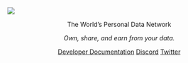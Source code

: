 <a href="https://developers.masa.finance">
    <img src="https://i.postimg.cc/28GRKxHg/image.png"/>
</a>

<p align="center">
   The World’s Personal Data Network
</p>

<p align="center">
  <i>Own, share, and earn from your data.</i>
</p>

<p align="center">
    <a href="https://developers.masa.finance">Developer Documentation</a>
    <a href="https://discord.gg/HyHGaKhaKs">Discord</a>
    <a href="https://mobile.twitter.com/getmasafi">Twitter</a>
</p>

